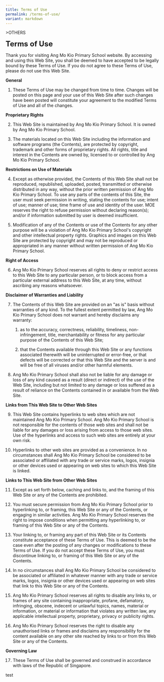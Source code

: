```yaml
---
title: Terms of Use
permalink: /terms-of-use/
variant: markdown
---
```

&gt;OTHERS

**<font size="5">Terms of Use</font>**

Thank you for visiting Ang Mo Kio Primary School website. By accessing and using this Web Site, you shall be deemed to have accepted to be legally bound by these Terms of Use. If you do not agree to these Terms of Use, please do not use this Web Site. &nbsp;

  

**General**&nbsp;  

1.  These Terms of Use may be changed from time to time. Changes will be posted on this page and your use of this Web Site after such changes have been posted will constitute your agreement to the modified Terms of Use and all of the changes.&nbsp;
    

  

**Proprietary Rights**&nbsp;

2.  This Web Site is maintained by&nbsp;Ang Mo Kio Primary&nbsp;School. It is owned by&nbsp;Ang Mo Kio Primary&nbsp;School.&nbsp;
    
3.  The materials located on this Web Site including the information and software programs (the Contents), are protected by copyright, trademark and other forms of proprietary rights. All rights, title and interest in the Contents are owned by, licensed to or controlled by&nbsp;Ang Mo Kio Primary&nbsp;School.&nbsp;
    

  

**Restrictions on Use of Materials**&nbsp;

4.  Except as otherwise provided, the Contents of this Web Site shall not be reproduced, republished, uploaded, posted, transmitted or otherwise distributed in any way, without the prior written permission of&nbsp;Ang Mo Kio Primary&nbsp;School. To use any parts of the contents of this Site, the user must seek permission in writing, stating the contents for use; intent of use; manner of use; time frame of use and identity of the user. MOE reserves the right to refuse permission without declaring reason(s); and/or if information submitted by user is deemed insufficient.&nbsp;
    
5.  Modification of any of the Contents or use of the Contents for any other purpose will be a violation of&nbsp;Ang Mo Kio Primary&nbsp;School's copyright and other intellectual property rights. Graphics and images on this Web Site are protected by copyright and may not be reproduced or appropriated in any manner without written permission of&nbsp;Ang Mo Kio Primary&nbsp;School.&nbsp;
    

  

**Right of Access**&nbsp;

6.  Ang Mo Kio Primary&nbsp;School reserves all rights to deny or restrict access to this Web Site to any particular person, or to block access from a particular external address to this Web Site, at any time, without ascribing any reasons whatsoever.
    
      
    

**Disclaimer of Warranties and Liability**&nbsp;

7.  The Contents of this Web Site are provided on an "as is" basis without warranties of any kind. To the fullest extent permitted by law,&nbsp;Ang Mo Kio Primary&nbsp;School does not warrant and hereby disclaims any warranty:&nbsp;  
    
    1.  as to the accuracy, correctness, reliability, timeliness, non-infringement, title, merchantability or fitness for any particular purpose of the Contents of this Web Site;&nbsp;  
        
    2.  that the Contents available through this Web Site or any functions associated therewith will be uninterrupted or error-free, or that defects will be corrected or that this Web Site and the server is and will be free of all viruses and/or other harmful elements.&nbsp;  
        
8.  Ang Mo Kio Primary&nbsp;School shall also not be liable for any damage or loss of any kind caused as a result (direct or indirect) of the use of the Web Site, including but not limited to any damage or loss suffered as a result of reliance on the Contents contained in or available from the Web Site.
    
      
    

**Links from This Web Site to Other Web Sites**&nbsp;

9.  This Web Site contains hyperlinks to web sites which are not maintained&nbsp;Ang Mo Kio Primary&nbsp;School.&nbsp;Ang Mo Kio Primary&nbsp;School is not responsible for the contents of those web sites and shall not be liable for any damages or loss arising from access to those web sites. Use of the hyperlinks and access to such web sites are entirely at your own risk.&nbsp;  
    
10.  Hyperlinks to other web sites are provided as a convenience. In no circumstances shall&nbsp;Ang Mo Kio Primary&nbsp;School be considered to be associated or affiliated with any trade or service marks, logos, insignia or other devices used or appearing on web sites to which this Web Site is linked.
    
      
    

**Links to This Web Site from Other Web Sites**&nbsp;

11.  Except as set forth below, caching and links to, and the framing of this Web Site or any of the Contents are prohibited.&nbsp;  
    
12.  You must secure permission from&nbsp;Ang Mo Kio Primary&nbsp;School prior to hyperlinking to, or framing, this Web Site or any of the Contents, or engaging in similar activities.&nbsp;Ang Mo Kio Primary&nbsp;School reserves the right to impose conditions when permitting any hyperlinking to, or framing of this Web Site or any of the Contents.&nbsp;  
    
13.  Your linking to, or framing any part of this Web Site or its Contents constitute acceptance of these Terms of Use. This is deemed to be the case even after the posting of any changes or modifications to these Terms of Use. If you do not accept these Terms of Use, you must discontinue linking to, or framing of this Web Site or any of the Contents.&nbsp;  
    
14.  In no circumstances shall&nbsp;Ang Mo Kio Primary&nbsp;School be considered to be associated or affiliated in whatever manner with any trade or service marks, logos, insignia or other devices used or appearing on web sites that link to this Web Site or any of the Contents.&nbsp;  
    
15.  Ang Mo Kio Primary&nbsp;School reserves all rights to disable any links to, or frames of any site containing inappropriate, profane, defamatory, infringing, obscene, indecent or unlawful topics, names, material or information, or material or information that violates any written law, any applicable intellectual property, proprietary, privacy or publicity rights.&nbsp;  
    
16.  Ang Mo Kio Primary&nbsp;School reserves the right to disable any unauthorised links or frames and disclaims any responsibility for the content available on any other site reached by links to or from this Web Site or any of the Contents.
    
      
    

**Governing Law**&nbsp;  

17.  These Terms of Use shall be governed and construed in accordance with laws of the Republic of Singapore.

test
